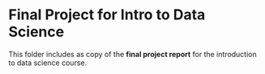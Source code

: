 # Final Project for Intro to Data Science

This folder includes as copy of the **final project report** for the introduction to data science course. 
